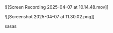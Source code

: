 ![[Screen Recording 2025-04-07 at 10.14.48.mov]]

![[Screenshot 2025-04-07 at 11.30.02.png]]



sasas